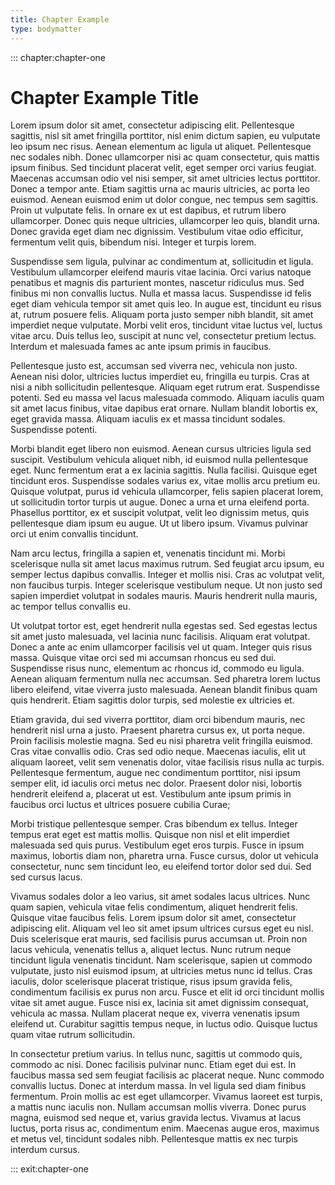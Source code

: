```yaml
---
title: Chapter Example
type: bodymatter
---
```


::: chapter:chapter-one

# Chapter Example Title

Lorem ipsum dolor sit amet, consectetur adipiscing elit. Pellentesque sagittis, nisl sit amet fringilla porttitor, nisl enim dictum sapien, eu vulputate leo ipsum nec risus. Aenean elementum ac ligula ut aliquet. Pellentesque nec sodales nibh. Donec ullamcorper nisi ac quam consectetur, quis mattis ipsum finibus. Sed tincidunt placerat velit, eget semper orci varius feugiat. Maecenas accumsan odio vel nisi semper, sit amet ultricies lectus porttitor. Donec a tempor ante. Etiam sagittis urna ac mauris ultricies, ac porta leo euismod. Aenean euismod enim ut dolor congue, nec tempus sem sagittis. Proin ut vulputate felis. In ornare ex ut est dapibus, et rutrum libero ullamcorper. Donec quis neque ultricies, ullamcorper leo quis, blandit urna. Donec gravida eget diam nec dignissim. Vestibulum vitae odio efficitur, fermentum velit quis, bibendum nisi. Integer et turpis lorem.

Suspendisse sem ligula, pulvinar ac condimentum at, sollicitudin et ligula. Vestibulum ullamcorper eleifend mauris vitae lacinia. Orci varius natoque penatibus et magnis dis parturient montes, nascetur ridiculus mus. Sed finibus mi non convallis luctus. Nulla et massa lacus. Suspendisse id felis eget diam vehicula tempor sit amet quis leo. In augue est, tincidunt eu risus at, rutrum posuere felis. Aliquam porta justo semper nibh blandit, sit amet imperdiet neque vulputate. Morbi velit eros, tincidunt vitae luctus vel, luctus vitae arcu. Duis tellus leo, suscipit at nunc vel, consectetur pretium lectus. Interdum et malesuada fames ac ante ipsum primis in faucibus.

Pellentesque justo est, accumsan sed viverra nec, vehicula non justo. Aenean nisi dolor, ultricies luctus imperdiet eu, fringilla eu turpis. Cras at nisi a nibh sollicitudin pellentesque. Aliquam eget rutrum erat. Suspendisse potenti. Sed eu massa vel lacus malesuada commodo. Aliquam iaculis quam sit amet lacus finibus, vitae dapibus erat ornare. Nullam blandit lobortis ex, eget gravida massa. Aliquam iaculis ex et massa tincidunt sodales. Suspendisse potenti.

Morbi blandit eget libero non euismod. Aenean cursus ultricies ligula sed suscipit. Vestibulum vehicula aliquet nibh, id euismod nulla pellentesque eget. Nunc fermentum erat a ex lacinia sagittis. Nulla facilisi. Quisque eget tincidunt eros. Suspendisse sodales varius ex, vitae mollis arcu pretium eu. Quisque volutpat, purus id vehicula ullamcorper, felis sapien placerat lorem, ut sollicitudin tortor turpis ut augue. Donec a urna et urna eleifend porta. Phasellus porttitor, ex et suscipit volutpat, velit leo dignissim metus, quis pellentesque diam ipsum eu augue. Ut ut libero ipsum. Vivamus pulvinar orci ut enim convallis tincidunt.

Nam arcu lectus, fringilla a sapien et, venenatis tincidunt mi. Morbi scelerisque nulla sit amet lacus maximus rutrum. Sed feugiat arcu ipsum, eu semper lectus dapibus convallis. Integer et mollis nisi. Cras ac volutpat velit, non faucibus turpis. Integer scelerisque vestibulum neque. Ut non justo sed sapien imperdiet volutpat in sodales mauris. Mauris hendrerit nulla mauris, ac tempor tellus convallis eu.

Ut volutpat tortor est, eget hendrerit nulla egestas sed. Sed egestas lectus sit amet justo malesuada, vel lacinia nunc facilisis. Aliquam erat volutpat. Donec a ante ac enim ullamcorper facilisis vel ut quam. Integer quis risus massa. Quisque vitae orci sed mi accumsan rhoncus eu sed dui. Suspendisse risus nunc, elementum ac rhoncus id, commodo eu ligula. Aenean aliquam fermentum nulla nec accumsan. Sed pharetra lorem luctus libero eleifend, vitae viverra justo malesuada. Aenean blandit finibus quam quis hendrerit. Etiam sagittis dolor turpis, sed molestie ex ultricies et.

Etiam gravida, dui sed viverra porttitor, diam orci bibendum mauris, nec hendrerit nisl urna a justo. Praesent pharetra cursus ex, ut porta neque. Proin facilisis molestie magna. Sed eu nisi pharetra velit fringilla euismod. Cras vitae convallis odio. Cras sed odio neque. Maecenas iaculis, elit ut aliquam laoreet, velit sem venenatis dolor, vitae facilisis risus nulla ac turpis. Pellentesque fermentum, augue nec condimentum porttitor, nisi ipsum semper elit, id iaculis orci metus nec dolor. Praesent dolor nisi, lobortis hendrerit eleifend a, placerat ut est. Vestibulum ante ipsum primis in faucibus orci luctus et ultrices posuere cubilia Curae;

Morbi tristique pellentesque semper. Cras bibendum ex tellus. Integer tempus erat eget est mattis mollis. Quisque non nisl et elit imperdiet malesuada sed quis purus. Vestibulum eget eros turpis. Fusce in ipsum maximus, lobortis diam non, pharetra urna. Fusce cursus, dolor ut vehicula consectetur, nunc sem tincidunt leo, eu eleifend tortor dolor sed dui. Sed sed cursus lacus.

Vivamus sodales dolor a leo varius, sit amet sodales lacus ultrices. Nunc quam sapien, vehicula vitae felis condimentum, aliquet hendrerit felis. Quisque vitae faucibus felis. Lorem ipsum dolor sit amet, consectetur adipiscing elit. Aliquam vel leo sit amet ipsum ultrices cursus eget eu nisl. Duis scelerisque erat mauris, sed facilisis purus accumsan ut. Proin non lacus vehicula, venenatis tellus a, aliquet lectus. Nunc rutrum neque tincidunt ligula venenatis tincidunt. Nam scelerisque, sapien ut commodo vulputate, justo nisl euismod ipsum, at ultricies metus nunc id tellus. Cras iaculis, dolor scelerisque placerat tristique, risus ipsum gravida felis, condimentum facilisis ex purus non arcu. Fusce et elit id orci tincidunt mollis vitae sit amet augue. Fusce nisi ex, lacinia sit amet dignissim consequat, vehicula ac massa. Nullam placerat neque ex, viverra venenatis ipsum eleifend ut. Curabitur sagittis tempus neque, in luctus odio. Quisque luctus quam vitae rutrum sollicitudin.

In consectetur pretium varius. In tellus nunc, sagittis ut commodo quis, commodo ac nisi. Donec facilisis pulvinar nunc. Etiam eget dui est. In faucibus massa sed sem feugiat facilisis ac placerat neque. Nunc commodo convallis luctus. Donec at interdum massa. In vel ligula sed diam finibus fermentum. Proin mollis ac est eget ullamcorper. Vivamus laoreet est turpis, a mattis nunc iaculis non. Nullam accumsan mollis viverra. Donec purus magna, euismod sed neque et, varius gravida lectus. Vivamus at lacus luctus, porta risus ac, condimentum enim. Maecenas augue eros, maximus et metus vel, tincidunt sodales nibh. Pellentesque mattis ex nec turpis interdum cursus.

::: exit:chapter-one
